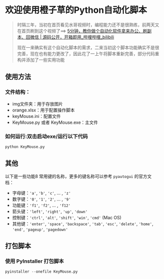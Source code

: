 # 欢迎使用橙子草的Python自动化脚本

> 时隔三年，当初在首页看见水哥视频时，编程能力还不是很熟练，前两天又在首页刷到这个视频了==> [5分钟，教你做个自动化软件拿来办公、刷副本、回微信 | 源码公开，开箱即用_哔哩哔哩_bilibili](https://www.bilibili.com/video/BV1T34y1o73U/?spm_id_from=333.999.0.0) 
>
> 现在一来确实有这个自动化脚本的需求，二来当初这个脚本功能确实不是很完善，现在也有能力更改了，因此花了一上午将脚本重新完善，部分代码重构并添加了一些实用功能

## 使用方法

### 文件结构：

- img文件夹：用于存放图片
- orange.xlsx：用于配置操作脚本
- keyMouse.ini：配置文件
- KeyMouse.py 或者 KeyMouse.exe：主文件

### 如何运行:双击启动exe/运行以下代码

```py
python KeyMouse.py
```

## 其他

以下是一些功能8 常用键的名称，更多的键名称可以参考 `pyautogui` 的官方文档：

- 字母键：`'a'`, `'b'`, `'c'`, ... , `'z'`
- 数字键：`'0'`, `'1'`, `'2'`, ... , `'9'`
- 功能键：`'f1'`, `'f2'`, ... , `'f12'`
- 箭头键：`'left'`, `'right'`, `'up'`, `'down'`
- 控制键：`'ctrl'`, `'alt'`, `'shift'`, `'win'`, `'cmd'` (Mac OS)
- 其他键：`'enter'`, `'space'`, `'backspace'`, `'tab'`, `'esc'`, `'delete'`, `'home'`, `'end'`, `'pageup'`, `'pagedown'`

## 打包脚本

### 使用 PyInstaller 打包脚本

```py
pyinstaller --onefile KeyMouse.py
```

